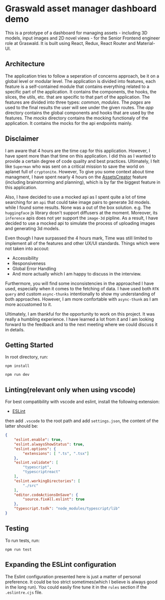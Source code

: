 # Graswald asset manager dashboard demo

This is a prototype of a dashboard for managing assets - including 3D models, input images and 2D novel views - for the Senior Frontend engineer role at Graswald. It is built using React, Redux, React Router and Material-UI.

## Architecture

The application tries to follow a seperation of concerns approach, be it on a global level or modular level. The application is divided into features, each feature is a self-contained module that contains everything related to a specific part of the application. It contains the components, the hooks, the slices, the utils, etc. that are specific to that part of the application. The features are divided into three types: _common_, _modules_. The _pages_ are used to the final results the user will see under the given routes. The _app_ directory contains the global components and hooks that are used by the features. The _mocks_ directory contains the mocking functionaly of the application. It contains the mocks for the api endpoints mainly.

## Disclaimer

I am aware that 4 hours are the time cap for this application. However, I have spent more than that time on this application. I did this as I wanted to provide a certain degree of code quality and best practices. Ultimately, I felt like `Superman` who was sent on a critical mission to save the world on aplanet full of `cryptonite`. However, To give you some context about time managment, I have spent nearly 4 hours on the [AssetsCreator](./src/features/modules/AssetsCreator/) feature (including brainstorming and planning), which is by far the biggest feature in this application.

Also, I have decided to use a mocked api as I spent quite a lot of time searching for an `api` that could take image pairs to generate 3d models. while I found some results. None was a out of the box solution. e.g. The `huggingface` js library dosn't support diffusers at the moment. Moreover, its `inference` apis does not yer support the `image-3d` pipline. As a result, I have decided to use a mocked api to simulate the process of uploading images and generating 3d models.

Even though I have surpassed the 4 hours mark, Time was still limited to implement all of the features and other UX/UI standards. Things which were not taken into accout:

- Accessibility
- Responsiveness
- Global Error Handling
- And more actually which I am happy to discuss in the interview.

Furthermore, you will find some inconsistencies in the approached I have used, especially when it comes to the fetching of data. I have used both `RTK query` and custom `async-thunks` intentionally to show my understanding of both approaches. However, I am more confortable with `async-thunk` as I am more accustomed to it.

Ultimately, I am thankful for the opportunity to work on this project. It was really a humbling experience. I have learned a lot from it and I am looking forward to the feedback and to the next meeting where we could discuss it in details.

## Getting Started

In root directory, run:

```npm install```

```npm run dev```

## Linting(relevant only when using vscode)

For best compatibility with vscode and eslint, install the following extension:

- [ESLint](https://marketplace.visualstudio.com/items?itemName=dbaeumer.vscode-eslint)

then add `.vscode` to the root path and add `settings.json`, the content of the latter should be:

```json
{
    "eslint.enable": true,
    "eslint.alwaysShowStatus": true,
    "eslint.options": {
        "extensions": [ ".ts", ".tsx"]
    },
    "eslint.validate": [
        "typescript",
        "typescriptreact"
    ],
    "eslint.workingDirectories": [
        "./src"
    ],
    "editor.codeActionsOnSave": {
        "source.fixAll.eslint": true
    },
    "typescript.tsdk": "node_modules/typescript/lib"
}
```

## Testing

To run tests, run:

```npm run test```

## Expanding the ESLint configuration

The Eslint configuration presented here is just a matter of personal preference. It could be too strict sometimes(which I believe is always good in the long run). You could easily fine tune it in the `rules` section if the `.eslintre.cjs` file.
